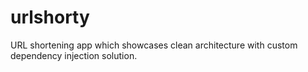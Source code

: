 # urlshorty

URL shortening app which showcases clean architecture with custom dependency injection solution.
